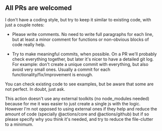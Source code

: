 ## All PRs are welcomed

I don't have a coding style, but try to keep it similar to existing code, with just a couple notes:

- Please write comments. No need to write full paragraphs for each line, but at least a minor comment for functions or non-obvious blocks of code really help.

- Try to make meaningful commits, when possible. On a PR we'll probably check everything together, but later it's nicer to have a detailed git log. For example: don't create a unique commit with everything, but also avoid very small ones. Usually a commit for each functionality/fix/improvement is enough.

You can check existing code to see examples, but be aware that some are not perfect. In doubt, just ask.

This action doesn't use any external toolkits (no node_modules needed) because for me it was easier to just create a single js with the logic.
However I'm not opposed to using external ones if they help and reduce the amount of code (specially @actions/core and @actions/github) but if so please specify why you think it's needed, and try to reduce the file-clutter to a minimum.
